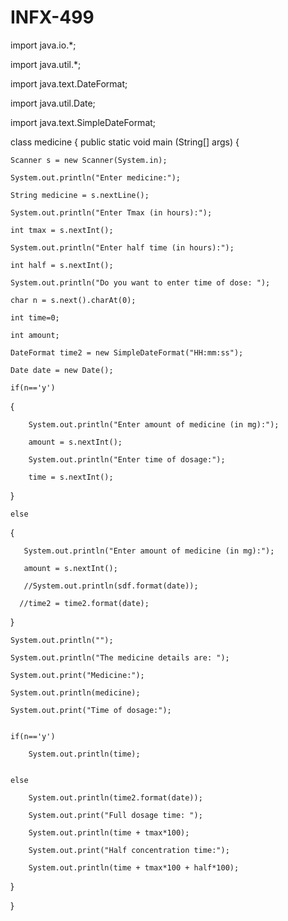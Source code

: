 # INFX-499

import java.io.*;

import java.util.*;

import java.text.DateFormat;

import java.util.Date;

import java.text.SimpleDateFormat;




class medicine 
{
    public static void main (String[] args) 
{

    Scanner s = new Scanner(System.in);

    System.out.println("Enter medicine:");

    String medicine = s.nextLine();

    System.out.println("Enter Tmax (in hours):");

    int tmax = s.nextInt();

    System.out.println("Enter half time (in hours):");

    int half = s.nextInt();

    System.out.println("Do you want to enter time of dose: ");

    char n = s.next().charAt(0);

    int time=0;

    int amount;

    DateFormat time2 = new SimpleDateFormat("HH:mm:ss");

    Date date = new Date();

    if(n=='y')

{

        System.out.println("Enter amount of medicine (in mg):");

        amount = s.nextInt();

        System.out.println("Enter time of dosage:");

        time = s.nextInt();

}

    else

{

       System.out.println("Enter amount of medicine (in mg):");

       amount = s.nextInt();

       //System.out.println(sdf.format(date));

      //time2 = time2.format(date);  

}

    System.out.println("");

    System.out.println("The medicine details are: ");

    System.out.print("Medicine:");

    System.out.println(medicine);

    System.out.print("Time of dosage:");
    

    if(n=='y')

        System.out.println(time);
        

    else

        System.out.println(time2.format(date));

        System.out.print("Full dosage time: ");

        System.out.println(time + tmax*100);

        System.out.print("Half concentration time:");

        System.out.println(time + tmax*100 + half*100);

}

}


